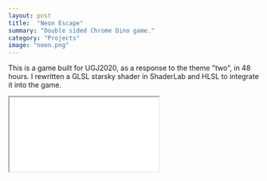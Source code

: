 ```yaml
---
layout: post
title:  "Neon Escape"
summary: "Double sided Chrome Dino game."
category: "Projects"
image: "neon.png"
---
```


This is a game built for UGJ2020, as a response to the theme "two", in 48 hours. I rewritten a GLSL starsky shader in ShaderLab and HLSL to integrate it into the game.

<div class="aspect-ratio" style="
  display: absolute;
  width: 640px;
  height: 360px;
  padding: 0;
"><iframe src="{{ site.url }}/games/neon/index.html"/></div>